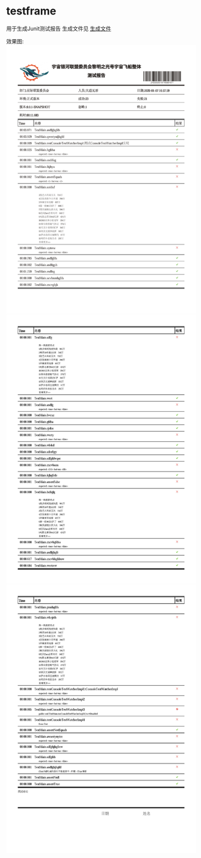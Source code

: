 # testframe
用于生成Junit测试报告
生成文件见 [生成文件](https://github.com/liangchaos/testframe/blob/master/enterprise-system-testframe/src/test/resources/TTEXT2020-01-07_165800029.pdf)

效果图:
![文档1](https://github.com/liangchaos/testframe/blob/master/enterprise-system-testframe/src/test/resources/TTEXT2020-01-07_165800029__1.jpg)
![文档1](https://github.com/liangchaos/testframe/blob/master/enterprise-system-testframe/src/test/resources/TTEXT2020-01-07_165800029__2.jpg)
![文档1](https://github.com/liangchaos/testframe/blob/master/enterprise-system-testframe/src/test/resources/TTEXT2020-01-07_165800029__3.jpg)
